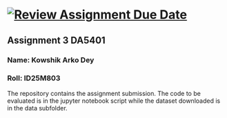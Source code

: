 [![Review Assignment Due Date](https://classroom.github.com/assets/deadline-readme-button-22041afd0340ce965d47ae6ef1cefeee28c7c493a6346c4f15d667ab976d596c.svg)](https://classroom.github.com/a/q19eUy1h)
=======
## Assignment 3 DA5401
### Name: Kowshik Arko Dey
### Roll: ID25M803
The repository contains the assignment submission. The code to be evaluated is in the jupyter notebook script while the dataset downloaded is in the data subfolder.
